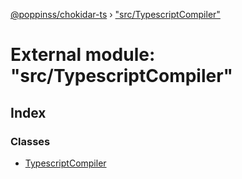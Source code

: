 [@poppinss/chokidar-ts](../README.md) › ["src/TypescriptCompiler"](_src_typescriptcompiler_.md)

# External module: "src/TypescriptCompiler"

## Index

### Classes

* [TypescriptCompiler](../classes/_src_typescriptcompiler_.typescriptcompiler.md)
